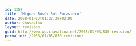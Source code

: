 ```yaml
---
id: 1357
title: 'Miguel Bosé: Sol Forastero'
date: 2008-01-03T01:22:39+02:00
author: Chavalina
layout: revision
guid: http://www.wp.chavalina.net/2008/01/03/830-revision/
permalink: /2008/01/03/830-revision/
---
```

<object width="425" height="355">
  <embed src="http://www.youtube.com/v/Fz56EHC3M10&#038;rel=1" type="application/x-shockwave-flash" wmode="transparent" width="425" height="355">
  </embed><noembed>Tu que nunca quisiste 
  
  <br /> oir hablar de América<br /> ahora vas y dices que <br /> quieres ir p</p>